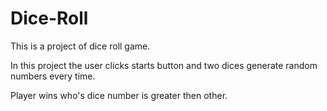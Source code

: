 # Dice-Roll

This is a project of dice roll game.

In this project the user clicks starts button and two dices generate random numbers every time.

Player wins who's dice number is greater then other.


